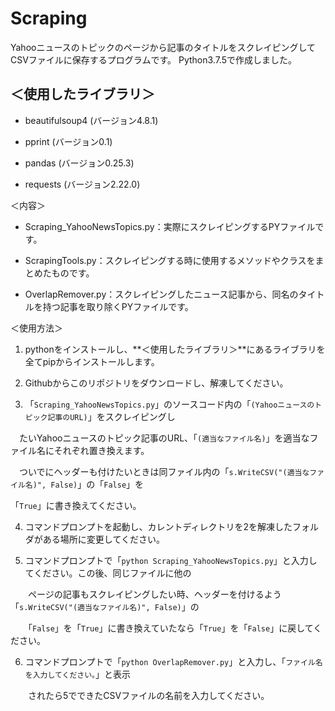 # Scraping
Yahooニュースのトピックのページから記事のタイトルをスクレイピングしてCSVファイルに保存するプログラムです。
Python3.7.5で作成しました。

## ＜使用したライブラリ＞

- beautifulsoup4 (バージョン4.8.1)

- pprint (バージョン0.1)

- pandas (バージョン0.25.3)

- requests (バージョン2.22.0)

＜内容＞

- Scraping_YahooNewsTopics.py：実際にスクレイピングするPYファイルです。

- ScrapingTools.py：スクレイピングする時に使用するメソッドやクラスをまとめたものです。

- OverlapRemover.py：スクレイピングしたニュース記事から、同名のタイトルを持つ記事を取り除くPYファイルです。

＜使用方法＞

1. pythonをインストールし、**＜使用したライブラリ＞**にあるライブラリを全てpipからインストールします。

1. Githubからこのリポジトリをダウンロードし、解凍してください。

1. 「`Scraping_YahooNewsTopics.py`」のソースコード内の「```(Yahooニュースのトピック記事のURL)```」をスクレイピングし

　たいYahooニュースのトピック記事のURL、「```(適当なファイル名)```」を適当なファイル名にそれぞれ置き換えます。
 
　ついでにヘッダーも付けたいときは同ファイル内の「```s.WriteCSV("(適当なファイル名)", False)```」の「```False```」を
 
 「```True```」に書き換えてください。
 
4. コマンドプロンプトを起動し、カレントディレクトリを2を解凍したフォルダがある場所に変更してください。
 
5. コマンドプロンプトで「`python Scraping_YahooNewsTopics.py`」と入力してください。この後、同じファイルに他の

  　　ページの記事もスクレイピングしたい時、ヘッダーを付けるよう「```s.WriteCSV("(適当なファイル名)", False)```」の

 　　「```False```」を「```True```」に書き換えていたなら「```True```」を「```False```」に戻してください。
 
6. コマンドプロンプトで「`python OverlapRemover.py`」と入力し、「`ファイル名を入力してください。`」と表示

　　されたら5でできたCSVファイルの名前を入力してください。


